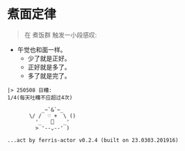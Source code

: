 # 煮面定律

> 在 煮饭群 触发一小段感叹:

- 午觉也和面一样。
  - 少了就是正好。
  - 正好就是多了。
  - 多了就是完了。


```
|> 250508 日糟:
1/4(每天吐糟不应超过4次)

           _~`&`~_
       \/ /  ♡ +  \ ()
         '_   ⎕   _'
         > '--⌄--' )

...act by ferris-actor v0.2.4 (built on 23.0303.201916)
```




